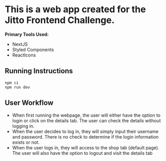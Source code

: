 # This is a web app created for the Jitto Frontend Challenge.

**Primary Tools Used:**

- NextJS
- Styled Components
- ReactIcons

## Running Instructions

```
npm ci
npm run dev
```

## User Workflow

- When first running the webpage, the user will either have the option to login or click on the details tab. The user can check the details without logging in.
- When the user decides to log in, they will simply input their username and password. There is no check to determine if the login information exists or not.
- When the user logs in, they will access to the shop tab (default page). The user will also have the option to logout and visit the details tab
